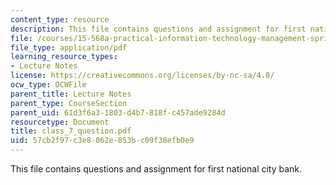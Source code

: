 ```yaml
---
content_type: resource
description: This file contains questions and assignment for first national city bank.
file: /courses/15-568a-practical-information-technology-management-spring-2005/57cb2f97c3e8062e853bc09f38efb0e9_class_7_question.pdf
file_type: application/pdf
learning_resource_types:
- Lecture Notes
license: https://creativecommons.org/licenses/by-nc-sa/4.0/
ocw_type: OCWFile
parent_title: Lecture Notes
parent_type: CourseSection
parent_uid: 61d3f6a3-1803-d4b7-818f-c457ade9284d
resourcetype: Document
title: class_7_question.pdf
uid: 57cb2f97-c3e8-062e-853b-c09f38efb0e9
---
```

This file contains questions and assignment for first national city bank.